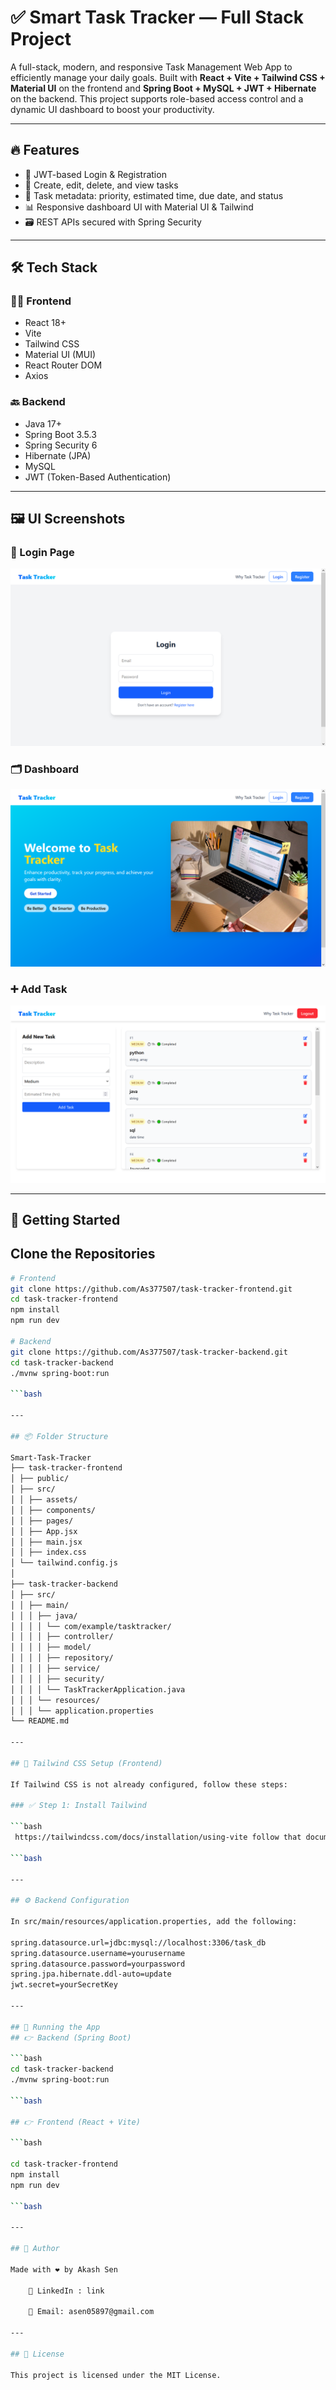 # ✅ Smart Task Tracker — Full Stack Project

A full-stack, modern, and responsive Task Management Web App to efficiently manage your daily goals. Built with **React + Vite + Tailwind CSS + Material UI** on the frontend and **Spring Boot + MySQL + JWT + Hibernate** on the backend. This project supports role-based access control and a dynamic UI dashboard to boost your productivity.

---

## 🔥 Features

- 🔐 JWT-based Login & Registration
- 📝 Create, edit, delete, and view tasks
- 📌 Task metadata: priority, estimated time, due date, and status
- 📊 Responsive dashboard UI with Material UI & Tailwind
- 🗃️ REST APIs secured with Spring Security

---

## 🛠 Tech Stack

### 👨‍💻 Frontend
- React 18+
- Vite
- Tailwind CSS
- Material UI (MUI)
- React Router DOM
- Axios

### 🔙 Backend
- Java 17+
- Spring Boot 3.5.3
- Spring Security 6
- Hibernate (JPA)
- MySQL
- JWT (Token-Based Authentication)

---

## 🖼️ UI Screenshots


### 🔐 Login Page
![Login Page](screenshots/login.png)

### 🗂️ Dashboard
![Dashboard](screenshots/dashboard.png)

### ➕ Add Task
![Add Task](screenshots/add-task.png)

---

## 🚀 Getting Started

## Clone the Repositories

```bash
# Frontend
git clone https://github.com/As377507/task-tracker-frontend.git
cd task-tracker-frontend
npm install
npm run dev

# Backend
git clone https://github.com/As377507/task-tracker-backend.git
cd task-tracker-backend
./mvnw spring-boot:run

```bash

---

## 📦 Folder Structure

Smart-Task-Tracker
├── task-tracker-frontend
│ ├── public/
│ ├── src/
│ │ ├── assets/
│ │ ├── components/
│ │ ├── pages/
│ │ ├── App.jsx
│ │ ├── main.jsx
│ │ ├── index.css
│ └── tailwind.config.js
│
├── task-tracker-backend
│ ├── src/
│ │ ├── main/
│ │ │ ├── java/
│ │ │ │ └── com/example/tasktracker/
│ │ │ │ ├── controller/
│ │ │ │ ├── model/
│ │ │ │ ├── repository/
│ │ │ │ ├── service/
│ │ │ │ ├── security/
│ │ │ │ └── TaskTrackerApplication.java
│ │ │ └── resources/
│ │ │ └── application.properties
└── README.md

---

## 🎨 Tailwind CSS Setup (Frontend)

If Tailwind CSS is not already configured, follow these steps:

### ✅ Step 1: Install Tailwind

```bash
 https://tailwindcss.com/docs/installation/using-vite follow that document line by line for perfect setup

```bash

---

## ⚙️ Backend Configuration

In src/main/resources/application.properties, add the following:

spring.datasource.url=jdbc:mysql://localhost:3306/task_db
spring.datasource.username=yourusername
spring.datasource.password=yourpassword
spring.jpa.hibernate.ddl-auto=update
jwt.secret=yourSecretKey

---

## 🚀 Running the App
## 👉 Backend (Spring Boot)

```bash
cd task-tracker-backend
./mvnw spring-boot:run

```bash

## 👉 Frontend (React + Vite)

```bash

cd task-tracker-frontend
npm install
npm run dev

```bash

---

## 👤 Author

Made with ❤️ by Akash Sen

    🔗 LinkedIn : link

    📧 Email: asen05897@gmail.com

---

## 📝 License

This project is licensed under the MIT License.

